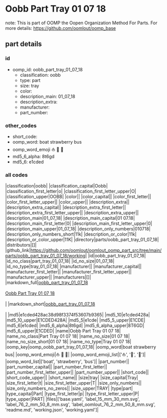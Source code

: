 # Oobb Part Tray 01 07 18  

note: This is part of OOMP the Oopen Organization Method For Parts. For more details: https://github.com/oomlout/oomp_base

##  part details





### id
* oomp_id: oobb_part_tray_01_07_18
  * classification: oobb
  * type: part
  * size: tray
  * color: 
  * description_main: 01_07_18
  * description_extra: 
  * manufacturer: 
  * part_number: 

### other_codes
* short_code: 
* oomp_word: boat strawberry bus
* oomp_word_emoji :boat: :strawberry: :bus:
* md5_6_alpha: 8t6gd
* md5_6: e1cded

### all codes 
|classification|oobb|
|classification_capital|Oobb|
|classification_first_letter|o|
|classification_first_letter_upper|O|
|classification_upper|OOBB|
|color||
|color_capital||
|color_first_letter||
|color_first_letter_upper||
|color_upper||
|description_extra||
|description_extra_capital||
|description_extra_first_letter||
|description_extra_first_letter_upper||
|description_extra_upper||
|description_main|01_07_18|
|description_main_capital|01 07.18|
|description_main_first_letter|0|
|description_main_first_letter_upper|0|
|description_main_upper|01_07_18|
|description_only_numbers|010718|
|description_only_numbers_short|11k|
|description_or_color|11k|
|description_or_color_upper|11K|
|directory|parts/oobb_part_tray_01_07_18|
|distributors|[]|
|github_link|https://github.com/oomlout/oomlout_oomp_part_src/tree/main/parts/oobb_part_tray_01_07_18/working|
|id|oobb_part_tray_01_07_18|
|id_no_class|part_tray_01_07_18|
|id_no_size|01_07_18|
|id_no_type|tray_01_07_18|
|manufacturer||
|manufacturer_capital||
|manufacturer_first_letter||
|manufacturer_first_letter_upper||
|manufacturer_upper||
|manufacturers|[]|
|markdown_full|[oobb_part_tray_01_07_18](https://github.com/oomlout/oomlout_oomp_part_src/tree/main/parts/oobb_part_tray_01_07_18/working)<br>[](https://github.com/oomlout/oomlout_oomp_part_src/tree/main/parts/oobb_part_tray_01_07_18/working)<br>[Oobb Part Tray 01 07 18](https://github.com/oomlout/oomlout_oomp_part_src/tree/main/parts/oobb_part_tray_01_07_18/working)<br><br>|
|markdown_short|[oobb_part_tray_01_07_18](https://github.com/oomlout/oomlout_oomp_part_src/tree/main/parts/oobb_part_tray_01_07_18/working)<br><br>|
|md5|e1cded428ac38d98f3374f53607b9365|
|md5_10|e1cded428a|
|md5_10_upper|E1CDED428A|
|md5_5|e1cde|
|md5_5_upper|E1CDE|
|md5_6|e1cded|
|md5_6_alpha|8t6gd|
|md5_6_alpha_upper|8T6GD|
|md5_6_upper|E1CDED|
|name|Oobb Part Tray 01 07 18|
|name_no_class|Part Tray 01 07 18|
|name_no_size|01 07 18|
|name_no_size_short|01 07 18|
|name_no_type|Tray 01 07 18|
|oomp_key|oomp_oobb_part_tray_01_07_18|
|oomp_word|boat strawberry bus|
|oomp_word_emoji|:boat: :strawberry: :bus:|
|oomp_word_emoji_list|[':boat:', ':strawberry:', ':bus:']|
|oomp_word_list|['boat', 'strawberry', 'bus']|
|part_number||
|part_number_capital||
|part_number_first_letter||
|part_number_first_letter_upper||
|part_number_upper||
|short_code||
|short_code_upper||
|short_name||
|size|tray|
|size_capital|Tray|
|size_first_letter|t|
|size_first_letter_upper|T|
|size_only_numbers||
|size_only_numbers_no_zeros||
|size_upper|TRAY|
|type|part|
|type_capital|Part|
|type_first_letter|p|
|type_first_letter_upper|P|
|type_upper|PART|
|files|['base.yaml', 'label_15_mm_30_mm.svg', 'label_76_2_mm_50_8_mm.svg', 'label_oomlout_76_2_mm_50_8_mm.svg', 'readme.md', 'working.json', 'working.yaml']|
